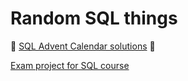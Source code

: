 # Random SQL things

🎄 [SQL Advent Calendar solutions](Advent_Calendar) 🎄

[Exam project for SQL course](https://github.com/PieRatCat/SQL-stuff/tree/571cfe2923ea05aaf3bcc8375b012687194cc4a8/SQL_kunskapskontroll)

